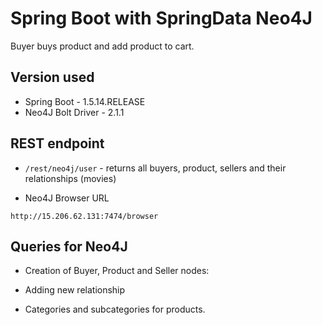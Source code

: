 # Spring Boot with SpringData Neo4J
Buyer buys product and add product to cart.

## Version used
- Spring Boot - 1.5.14.RELEASE
- Neo4J Bolt Driver - 2.1.1

## REST endpoint
- `/rest/neo4j/user` - returns all buyers, product, sellers and their relationships (movies)


- Neo4J Browser URL
```
http://15.206.62.131:7474/browser
```

## Queries for Neo4J
- Creation of Buyer, Product and Seller nodes:


- Adding new relationship

- Categories and subcategories for products.